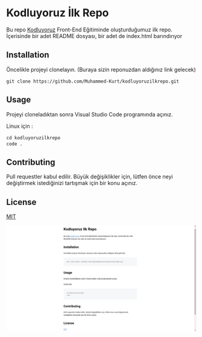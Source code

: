 # Kodluyoruz İlk Repo
Bu repo [Kodluyoruz](https://kodluyoruz.org/tr/kodluyoruz/) Front-End Eğitiminde oluşturduğumuz ilk repo. İçerisinde bir adet README dosyası, bir adet de index.html barındırıyor

## Installation

Öncelikle projeyi clonelayın. (Buraya sizin reponuzdan aldığınız link gelecek)

```
git clone https://github.com/Muhammed-Kurt/kodluyoruzilkrepo.git
```
## Usage

Projeyi cloneladıktan sonra Visual Studio Code programında açınız.

Linux için :

````
cd kodluyoruzilkrepo
code .
````

## Contributing

Pull requestler kabul edilir. Büyük değişiklikler için, lütfen önce neyi değiştirmek istediğinizi tartışmak için bir konu açınız.

## License

[MIT](https://choosealicense.com/licenses/mit/)

![](https://raw.githubusercontent.com/Kodluyoruz/taskforce/main/git/odev1/figures/markdown.png)